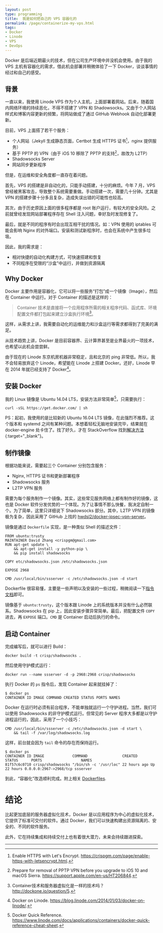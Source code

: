 ```yaml
---
layout: post
type: programming
title:  我是如何把自己的 VPS 容器化的
permalink: /page/containerize-my-vps.html
tags:
- Docker
- Linode
- VPS
- DevOps
---
```

Docker 是后端近期最火的技术，但在公司生产环境中并没机会使用。由于我的 VPS 主机有容器化的需求，借此机会部署并稍微体验了一下 Docker，谈谈事情的经过和自己的感受。

## 背景

一直以来，我使用 Linode VPS 作为个人主机，上面部署着网站。后来，随着国内网络环境的持续恶化，不得不搭建了 VPN 和 Shadowsocks。又由于个人网站样式和博客内容更新的频繁，将网站做成了通过 GitHub Webhook 自动化部署更新。

目前，VPS 上面搭了若干个服务：

* 个人网站（Jekyll 生成静态页面，Certbot 生成 HTTPS 证书[^1]，nginx 提供服务）
* 基于 PPTP 的 VPN（由于 iOS 10 移除了 PPTP 的支持[^2]，故改为 L2TP）
* Shadowsocks Server
* 网站同步更新程序

但是，在运维和安全角度都一直存在着问题。

首先，VPS 的搭建是非自动化的，只能手动搭建，十分的麻烦。今年 7 月，VPS 曾经被黑客攻击，导致整个系统需要重做。手动搭建一次，需要几十分钟。尤其是 VPN 的搭建步骤十分多且复杂，造成失误出错的可能性也较高。

其次，由于历史原因上面的很多程序都是 root 账户运行，有较大的安全风险。之前就曾经发现网站部署程序存在 Shell 注入问题，幸好及时发现修复了。

最后，就是不同的程序有时会出现互相干扰的情况。如：VPN 使用的 iptables 可能会影响 Nginx 的对外端口。安装和测试新程序时，也会在系统中产生很多垃圾。

因此，我的需求是：

* 相对快捷的自动化构建方式，可快速搭建和恢复
* 不同程序在受限的“沙盒”中运行，并做到资源隔离

## Why Docker

Docker 主要作用是容器化，它可以将一些服务“打包”成一个镜像（Image），然后在 Container 中运行。对于 Container 的描述是这样的：

> Container 技术是直接将一个应用程序所需的相关程序代码、函式库、环境配置文件都打包起来建立沙盒执行环境[^4]。

这样，从需求上讲，我需要自动化的运维能力和沙盒运行等需求都得到了完美的满足。

从技术趋势上讲，Docker 是目前容器界、云计算界甚至是业界最火的一项技术，也希望以此机会尝尝鲜。

由于现在的 Linode 东京机房机器非常稳定，且和北京的 ping 非常低。所以，我不会轻易放弃这个 Linode，希望能在 Linode 上搭建 Docker。还好，Linode 早在 2014 年就已经支持了 Docker[^3]。

## 安装 Docker

我的 Linux 镜像是 Ubuntu 14.04 LTS，安装方法非常简单[^5]，只需要执行：

```
curl -sSL https://get.docker.com/ | sh
```

PS：起初，我使用的是比较新的 Ubuntu 16.04 LTS 镜像，在此强烈不推荐。这个版本和 systemd 之间有某种问题。本想着轻松无脑地安装完毕，结果就在 docker-engine 处卡住了。找了好久，才在 StackOverflow 找到[解决方法](http://stackoverflow.com/questions/37227349/unable-to-start-docker-service-in-ubuntu-16-04/37640824#37640824){:target="_blank"}。

## 制作镜像

根据功能来说，需要起三个 Container 分别包含服务：

* Nginx, HTTPS 证书和更新部署程序
* Shadowsocks 服务
* L2TP VPN 服务

需要为每个服务制作一个镜像。其实，这些常见服务网络上都有制作好的镜像，这也是 Docker 软件分发优势的一个体现。为了让事情不那么快餐，我决定自制一个。为了简单，这里只详细说下 Shadowsocks 部分。其中，L2TP VPN 的镜像极为复杂，因此采用了 GitHub 上找的 [hwdsl2/docker-ipsec-vpn-server](https://github.com/hwdsl2/docker-ipsec-vpn-server)。

镜像是通过 `Dockerfile` 实现，是一种类似 Shell 的描述文件：

```
FROM ubuntu:trusty
MAINTAINER David Zhang <crispgm@gmail.com>
RUN apt-get update \
    && apt-get install -y python-pip \
    && pip install shadowsocks

COPY etc/shadowsocks.json /etc/shadowsocks.json

EXPOSE 2968

CMD /usr/local/bin/ssserver -c /etc/shadowsocks.json -d start
```

Dockerfile 很容易懂，主要是一些声明以及安装的一些过程，稍微阅读一下[指令文档](https://docs.docker.com/engine/reference/builder/)即可。

镜像基于 `ubuntu:trusty`，这个版本跟 Linode 上的系统版本并没有什么必然联系。Shadowsocks 在 pip 上，因此安装步骤异常简单。最后，把配置文件 `COPY` 进去，再 `EXPOSE` 端口。`CMD` 是 Container 启动后执行的命令。

## 启动 Container

完成编写后，就可以进行 Build：

```
docker build -t crisp/shadowsocks .
```

然后使用守护模式运行：

```
docker run --name ssserver -d -p 2968:2968 crisp/shadowsocks
```

执行 Docker 的 `ps` 指令后，发现 Container 起来就挂掉了：

```
$ docker ps
CONTAINER ID IMAGE COMMAND CREATED STATUS PORTS NAMES
```

Docker 在运行时必须有前台程序，不能单独就运行一个守护进程。当然，我们可以使用 Shadowsocks 的非守护模式运行。但常见的 Server 程序大多都是以守护进程运行的，因此，采用了一个小技巧：

```
CMD /usr/local/bin/ssserver -c /etc/shadowsocks.json -d start \
    && tail -f /var/log/shadowsocks.log
```

这样，前台就会因为 `tail` 命令的存在而保持运行。

```
$ docker ps
CONTAINER ID IMAGE             COMMAND                CREATED      STATUS      PORTS                  NAMES
81f57c6c0710 crisp/shadowsocks "/bin/sh -c '/usr/loc" 22 hours ago Up 22 hours 0.0.0.0:2967->2968/tcp ssserver
```

到此，“容器化”改造顺利完成。附上相关 [Dockerfiles](https://github.com/crispgm/docker).

# 结论

比起更加底层的服务器虚拟化技术，Docker 是以应用程序为中心的虚拟化技术，它提供了标准可交付的软件。通过 Docker，我们可以快速构建出资源隔离的、安全的、不同的软件服务。

此外，它在持续集成和持续交付上也有着很大潜力，未来会持续跟进探索。

<hr>

[^1]: Enable HTTPS with Let's Encrypt. <https://crispgm.com/page/enable-https-with-letsencrypt.html>.
[^2]: Prepare for removal of PPTP VPN before you upgrade to iOS 10 and macOS Sierra. <https://support.apple.com/en-us/HT206844>.
[^3]: Docker on Linode. <https://blog.linode.com/2014/01/03/docker-on-linode/>.
[^4]: Container技术和服务器虚拟化是一样的技术吗？<http://dockone.io/question/5>.
[^5]: Docker Quick Reference. <https://www.linode.com/docs/applications/containers/docker-quick-reference-cheat-sheet>.
